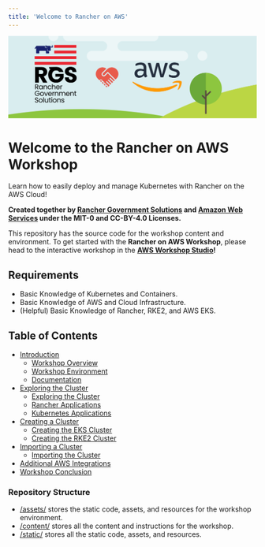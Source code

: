 ```yaml
---
title: 'Welcome to Rancher on AWS'
---
```


![rgs-aws-banner](/static/images/rgs-aws-banner.png)

# Welcome to the Rancher on AWS Workshop

Learn how to easily deploy and manage Kubernetes with Rancher on the AWS Cloud!

**Created together by [Rancher Government Solutions](https://ranchergovernment.com) and [Amazon Web Services](https://aws.amazon.com) under the MIT-0 and CC-BY-4.0 Licenses.**

This repository has the source code for the workshop content and environment. To get started with the **Rancher on AWS Workshop**, please head to the
interactive workshop in the **[AWS Workshop Studio](https://catalog.workshops.aws/rancher)!**

## Requirements

- Basic Knowledge of Kubernetes and Containers.
- Basic Knowledge of AWS and Cloud Infrastructure.
- (Helpful) Basic Knowledge of Rancher, RKE2, and AWS EKS.

## Table of Contents

- [Introduction](/content/10-introduction/index.en.md)
  - [Workshop Overview](/content/10-introduction/11-workshop-overview/index.en.md)
  - [Workshop Environment](/content/10-introduction/12-workshop-environment/index.en.md)
  - [Documentation](/content/10-introduction/13-documentation/index.en.md)
- [Exploring the Cluster](/content/20-exploring-the-cluster/index.en.md)
  - [Exploring the Cluster](/content/20-exploring-the-cluster/21-exploring-the-cluster/index.en.md)
  - [Rancher Applications](/content/20-exploring-the-cluster/22-rancher-applications/index.en.md)
  - [Kubernetes Applications](/content/20-exploring-the-cluster/23-kubernetes-applications/index.en.md)
- [Creating a Cluster](/content/30-creating-a-cluster/index.en.md)
  - [Creating the EKS Cluster](/content/30-creating-a-cluster/31-creating-eks-cluster/index.en.md)
  - [Creating the RKE2 Cluster](/content/30-creating-a-cluster/32-creating-rke2-cluster/index.en.md)
- [Importing a Cluster](/content/40-importing-a-cluster/index.en.md)
  - [Importing the Cluster](/content/40-importing-a-cluster/41-importing-the-cluster/index.en.md)
- [Additional AWS Integrations](/content/50-additional-integrations/index.en.md)
- [Workshop Conclusion](/content/60-conclusion/index.en.md)

### Repository Structure

- [/assets/](/assets/) stores the static code, assets, and resources for the workshop environment.
- [/content/](/content/) stores all the content and instructions for the workshop.
- [/static/](/static/) stores all the static code, assets, and resources.
